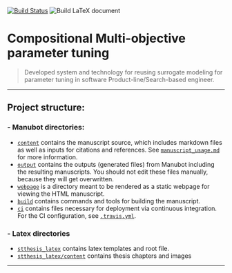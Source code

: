 [![Build Status](https://travis-ci.com/Valavanca/compositional-system-for-hyperparameter-tuning.svg?branch=master)](https://travis-ci.com/Valavanca/compositional-system-for-hyperparameter-tuning)
![Build LaTeX document](https://github.com/Valavanca/compositional-system-for-hyperparameter-tuning/workflows/Build%20LaTeX%20document/badge.svg)

# Compositional Multi-objective parameter tuning

> Developed system and technology for reusing surrogate modeling for parameter tuning in software Product-line/Search-based engineer.
___

## Project structure:

### - Manubot directories:

+ [`content`](content) contains the manuscript source, which includes markdown files as well as inputs for citations and references.
  See [`manuscript_usage.md`](manuscript_usage.md) for more information.
+ [`output`](output) contains the outputs (generated files) from Manubot including the resulting manuscripts.
  You should not edit these files manually, because they will get overwritten.
+ [`webpage`](webpage) is a directory meant to be rendered as a static webpage for viewing the HTML manuscript.
+ [`build`](build) contains commands and tools for building the manuscript.
+ [`ci`](ci) contains files necessary for deployment via continuous integration.
  For the CI configuration, see [`.travis.yml`](.travis.yml).

### - Latex directories

+ [`stthesis_latex`](stthesis_latex) contains latex templates and root file.
+ [`stthesis_latex/content`](stthesis_latex/content) contains thesis chapters and images

___
